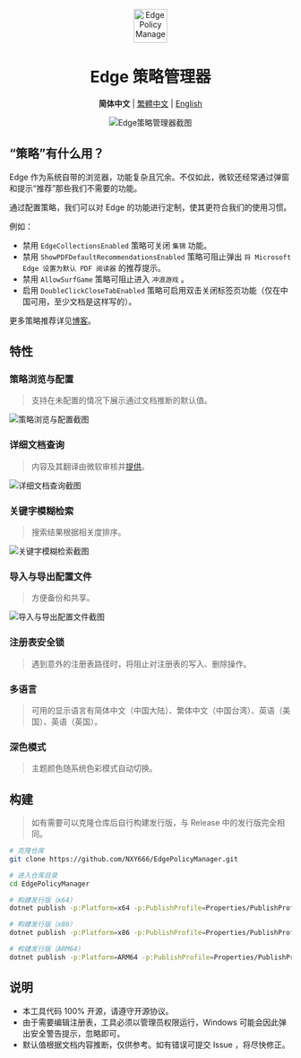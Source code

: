 <p align="center">
  <img src="https://s11.ax1x.com/2023/12/29/piLDqKO.png" alt="Edge Policy Manager" width="60px"/>
</p>
<h1 align="center">Edge 策略管理器</h1>
<p align="center">
    <b>简体中文</b> | <a href="README.zh-TW.md">繁體中文</a> | <a href="README.en-US.md">English</a>
</p>
<p align="center">
    <img alt="Edge策略管理器截图" src="https://s11.ax1x.com/2023/12/29/piL6mid.png"/>
</p>

## “策略”有什么用？

Edge 作为系统自带的浏览器，功能复杂且冗余。不仅如此，微软还经常通过弹窗和提示“推荐”那些我们不需要的功能。

通过配置策略，我们可以对 Edge 的功能进行定制，使其更符合我们的使用习惯。

例如：

* 禁用 `EdgeCollectionsEnabled` 策略可关闭 `集锦` 功能。
* 禁用 `ShowPDFDefaultRecommendationsEnabled` 策略可阻止弹出 `将 Microsoft Edge 设置为默认 PDF 阅读器` 的推荐提示。
* 禁用 `AllowSurfGame` 策略可阻止进入 `冲浪游戏` 。
* 启用 `DoubleClickCloseTabEnabled` 策略可启用双击关闭标签页功能（仅在中国可用，至少文档是这样写的）。

更多策略推荐详见[博客](https://blog.csdn.net/NXY666/article/details/135984889)。

## 特性

### 策略浏览与配置

> 支持在未配置的情况下展示通过文档推断的默认值。

![策略浏览与配置截图](https://s11.ax1x.com/2024/01/12/pFCTYnI.png)

### 详细文档查询

> 内容及其翻译由微软审核并[提供](https://www.microsoft.com/edge/business/download)。

![详细文档查询截图](https://s11.ax1x.com/2024/01/12/pFCTtBt.png)

### 关键字模糊检索

> 搜索结果根据相关度排序。

![关键字模糊检索截图](https://s11.ax1x.com/2024/01/12/pFCTGjA.png)

### 导入与导出配置文件

> 方便备份和共享。

![导入与导出配置文件截图](https://s11.ax1x.com/2024/01/12/pFCT8cd.png)

### 注册表安全锁

> 遇到意外的注册表路径时，将阻止对注册表的写入、删除操作。

### 多语言

> 可用的显示语言有简体中文（中国大陆）、繁体中文（中国台湾）、英语（美国）、英语（英国）。

### 深色模式

> 主题颜色随系统色彩模式自动切换。

## 构建

> 如有需要可以克隆仓库后自行构建发行版，与 Release 中的发行版完全相同。

```bash
# 克隆仓库
git clone https://github.com/NXY666/EdgePolicyManager.git

# 进入仓库目录
cd EdgePolicyManager

# 构建发行版（x64）
dotnet publish -p:Platform=x64 -p:PublishProfile=Properties/PublishProfiles/win-x64.pubxml

# 构建发行版（x86）
dotnet publish -p:Platform=x86 -p:PublishProfile=Properties/PublishProfiles/win-x86.pubxml

# 构建发行版（ARM64）
dotnet publish -p:Platform=ARM64 -p:PublishProfile=Properties/PublishProfiles/win-arm64.pubxml
```

## 说明

* 本工具代码 100% 开源，请遵守开源协议。
* 由于需要编辑注册表，工具必须以管理员权限运行，Windows 可能会因此弹出安全警告提示，忽略即可。
* 默认值根据文档内容推断，仅供参考。如有错误可提交 Issue ，将尽快修正。
